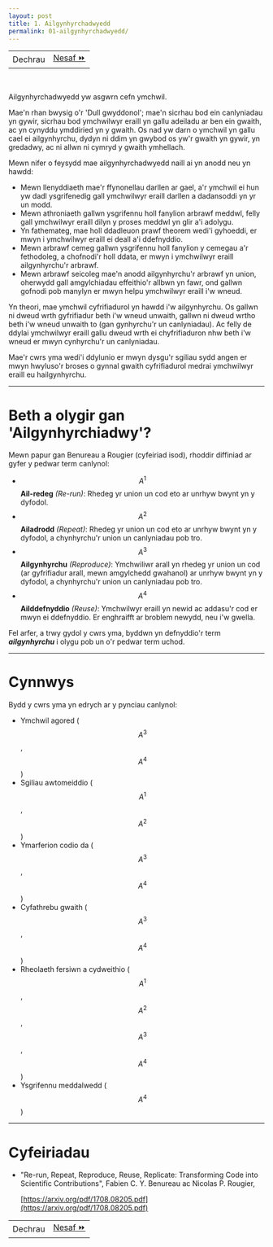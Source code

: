 ```yaml
---
layout: post
title: 1. Ailgynhyrchadwyedd
permalink: 01-ailgynhyrchadwyedd/
---
```


<table align='center'>
<tr>
    <td>Dechrau</td>
    <td><a href="/02-ymchwil-agored/">Nesaf &#x23E9;</a></td>
</tr>
</table>
<br>

Ailgynhyrchadwyedd yw asgwrn cefn ymchwil.

Mae'n rhan bwysig o'r 'Dull gwyddonol'; mae'n sicrhau bod ein canlyniadau yn
gywir, sicrhau bod ymchwilwyr eraill yn gallu adeiladu ar ben ein gwaith, ac yn
cynyddu ymddiried yn y gwaith.
Os nad yw darn o ymchwil yn gallu cael ei ailgynhyrchu, dydyn ni ddim yn gwybod
os yw'r gwaith yn gywir, yn gredadwy, ac ni allwn ni cymryd y gwaith ymhellach.

Mewn nifer o feysydd mae ailgynhyrchadwyedd naill ai yn anodd neu yn hawdd:

+ Mewn llenyddiaeth mae'r ffynonellau darllen ar gael, a'r ymchwil ei hun yw
dadl ysgrifenedig gall ymchwilwyr eraill darllen a dadansoddi yn yr un modd.
+ Mewn athroniaeth gallwn ysgrifennu holl fanylion arbrawf meddwl, felly gall
ymchwilwyr eraill dilyn y proses meddwl yn glir a'i adolygu.
+ Yn fathemateg, mae holl ddadleuon prawf theorem wedi'i gyhoeddi, er mwyn i
ymchwilwyr eraill ei deall a'i ddefnyddio.
+ Mewn arbrawf cemeg gallwn ysgrifennu holl fanylion y cemegau a'r fethodoleg, a
chofnodi'r holl ddata, er mwyn i ymchwilwyr eraill ailgynhyrchu'r arbrawf.
+ Mewn arbrawf seicoleg mae'n anodd ailgynhyrchu'r arbrawf yn union, oherwydd
gall amgylchiadau effeithio'r allbwn yn fawr, ond gallwn gofnodi pob manylyn er
mwyn helpu ymchwilwyr eraill i'w wneud.

Yn theori, mae ymchwil cyfrifiadurol yn hawdd i'w ailgynhyrchu.
Os gallwn ni dweud wrth gyfrifiadur beth i'w wneud unwaith, gallwn ni dweud
wrtho beth i'w wneud unwaith to (gan gynhyrchu'r un canlyniadau).
Ac felly de ddylai ymchwilwyr eraill gallu dweud wrth ei chyfrifiaduron nhw beth
i'w wneud er mwyn cynhyrchu'r un canlyniadau.

Mae'r cwrs yma wedi'i ddylunio er mwyn dysgu'r sgiliau sydd angen er mwyn
hwyluso'r broses o gynnal gwaith cyfrifiadurol medrai ymchwilwyr eraill eu
hailgynhyrchu.

---

# Beth a olygir gan 'Ailgynhyrchiadwy'?

Mewn papur gan Benureau a Rougier (cyfeiriad isod), rhoddir diffiniad ar gyfer
y pedwar term canlynol:

+ $$A^1$$ **Ail-redeg** *(Re-run)*: Rhedeg yr union un cod eto ar unrhyw bwynt yn y
dyfodol.
+ $$A^2$$ **Ailadrodd** *(Repeat)*: Rhedeg yr union un cod eto ar unrhyw bwynt yn y
dyfodol, a chynhyrchu'r union un canlyniadau pob tro.
+ $$A^3$$ **Ailgynhyrchu** *(Reproduce)*: Ymchwiliwr arall yn rhedeg yr union un cod (ar
gyfrifiadur arall, mewn amgylchedd gwahanol) ar unrhyw bwynt yn y dyfodol, a
chynhyrchu'r union un canlyniadau pob tro.
+ $$A^4$$ **Ailddefnyddio** *(Reuse)*: Ymchwilwyr eraill yn newid ac addasu'r cod er
mwyn ei ddefnyddio. Er enghraifft ar broblem newydd, neu i'w gwella.

Fel arfer, a trwy gydol y cwrs yma, byddwn yn defnyddio'r term
***ailgynhyrchu*** i olygu pob un o'r pedwar term uchod.

---

# Cynnwys

Bydd y cwrs yma yn edrych ar y pynciau canlynol:

+ Ymchwil agored ($$A^3$$, $$A^4$$)
+ Sgiliau awtomeiddio ($$A^1$$, $$A^2$$)
+ Ymarferion codio da ($$A^3$$, $$A^4$$)
+ Cyfathrebu gwaith ($$A^3$$, $$A^4$$)
+ Rheolaeth fersiwn a cydweithio ($$A^1$$, $$A^2$$, $$A^3$$, $$A^4$$)
+ Ysgrifennu meddalwedd ($$A^4$$)

---

# Cyfeiriadau

+ "Re-run, Repeat, Reproduce, Reuse, Replicate: Transforming Code into Scientific Contributions", Fabien C. Y. Benureau ac Nicolas P. Rougier,

  [https://arxiv.org/pdf/1708.08205.pdf](https://arxiv.org/pdf/1708.08205.pdf)

<table align='center'>
<tr>
    <td>Dechrau</td>
    <td><a href="/02-ymchwil-agored/">Nesaf &#x23E9;</a></td>
</tr>
</table>
